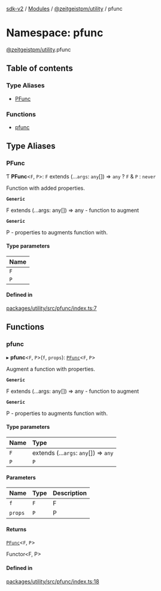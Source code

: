 [sdk-v2](../README.md) / [Modules](../modules.md) / [@zeitgeistpm/utility](zeitgeistpm_utility.md) / pfunc

# Namespace: pfunc

[@zeitgeistpm/utility](zeitgeistpm_utility.md).pfunc

## Table of contents

### Type Aliases

- [PFunc](zeitgeistpm_utility.pfunc.md#pfunc)

### Functions

- [pfunc](zeitgeistpm_utility.pfunc.md#pfunc-1)

## Type Aliases

### PFunc

Ƭ **PFunc**<`F`, `P`\>: `F` extends (...`args`: `any`[]) => `any` ? `F` & `P` : `never`

Function with added properties.

**`Generic`**

F extends (...args: any[]) => any - function to augment

**`Generic`**

P - properties to augments function with.

#### Type parameters

| Name |
| :------ |
| `F` |
| `P` |

#### Defined in

[packages/utility/src/pfunc/index.ts:7](https://github.com/zeitgeistpm/sdk-next/blob/80e59d4/packages/utility/src/pfunc/index.ts#L7)

## Functions

### pfunc

▸ **pfunc**<`F`, `P`\>(`f`, `props`): [`PFunc`](zeitgeistpm_utility.pfunc.md#pfunc)<`F`, `P`\>

Augment a function with properties.

**`Generic`**

F extends (...args: any[]) => any - function to augment

**`Generic`**

P - properties to augments function with.

#### Type parameters

| Name | Type |
| :------ | :------ |
| `F` | extends (...`args`: `any`[]) => `any` |
| `P` | `P` |

#### Parameters

| Name | Type | Description |
| :------ | :------ | :------ |
| `f` | `F` | F |
| `props` | `P` | P |

#### Returns

[`PFunc`](zeitgeistpm_utility.pfunc.md#pfunc)<`F`, `P`\>

Functor<F, P>

#### Defined in

[packages/utility/src/pfunc/index.ts:18](https://github.com/zeitgeistpm/sdk-next/blob/80e59d4/packages/utility/src/pfunc/index.ts#L18)
